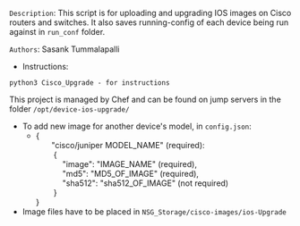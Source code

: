 `Description`: This script is for uploading and upgrading IOS images on Cisco routers and switches. It also saves running-config of each device being run against in `run_conf` folder.  

`Authors`: Sasank Tummalapalli      


* Instructions:  
```  
python3 Cisco_Upgrade - for instructions  
```  

This project is managed by Chef and can be found on jump servers in the folder `/opt/device-ios-upgrade/`  
* To add new image for another device's model, in `config.json`:   
  - {  
      &nbsp;&nbsp;&nbsp;&nbsp;&nbsp;&nbsp;&nbsp;"cisco/juniper MODEL_NAME" (required):  
        &nbsp;&nbsp;&nbsp;&nbsp;&nbsp;&nbsp;&nbsp;&nbsp;{  
          &nbsp;&nbsp;&nbsp;&nbsp;&nbsp;&nbsp;&nbsp;&nbsp;&nbsp;&nbsp;&nbsp;&nbsp;"image": "IMAGE_NAME" (required),  
          &nbsp;&nbsp;&nbsp;&nbsp;&nbsp;&nbsp;&nbsp;&nbsp;&nbsp;&nbsp;&nbsp;&nbsp;"md5": "MD5_OF_IMAGE" (required),  
          &nbsp;&nbsp;&nbsp;&nbsp;&nbsp;&nbsp;&nbsp;&nbsp;&nbsp;&nbsp;&nbsp;&nbsp;"sha512": "sha512_OF_IMAGE" (not required)  
        &nbsp;&nbsp;&nbsp;&nbsp;&nbsp;&nbsp;&nbsp;&nbsp;}  
    }   
* Image files have to be placed in `NSG_Storage/cisco-images/ios-Upgrade`  

